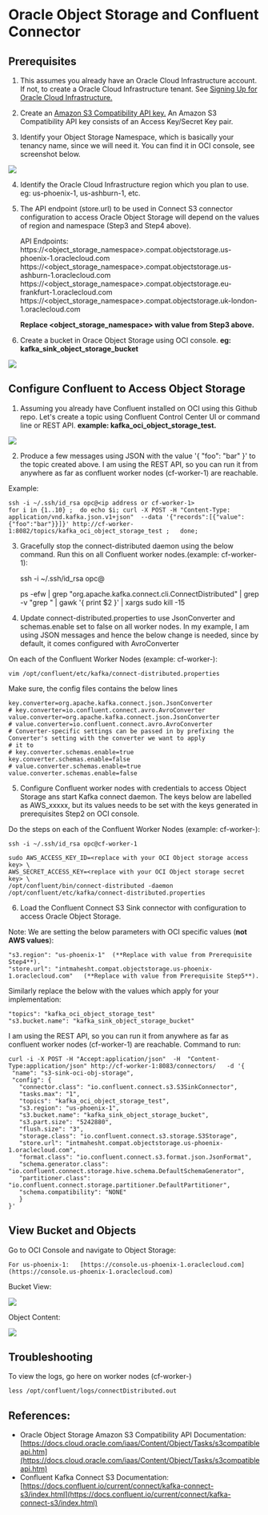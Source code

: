 # Oracle Object Storage and Confluent Connector

## Prerequisites
1. This assumes you already have an Oracle Cloud Infrastructure account.  If not, to create a Oracle Cloud Infrastructure tenant.  See [Signing Up for Oracle Cloud Infrastructure.](https://docs.cloud.oracle.com/iaas/Content/GSG/Tasks/signingup.htm)

2. Create an [Amazon S3 Compatibility API key.](https://docs.cloud.oracle.com/iaas/Content/Identity/Tasks/managingcredentials.htm#Working2) An Amazon S3 Compatibility API key consists of an Access Key/Secret Key pair.

3. Identify your Object Storage Namespace, which is basically your tenancy name, since we will need it.   You can find it in OCI console, see screenshot below.  

![](../images/tenant1.PNG)

4. Identify the Oracle Cloud Infrastructure region which you plan to use. eg:  us-phoenix-1,  us-ashburn-1, etc.  

5. The API endpoint (store.url) to be used in Connect S3 connector configuration to access Oracle Object Storage will depend on the values of region and namespace (Step3 and Step4 above).

    API Endpoints:
    https://<object_storage_namespace>.compat.objectstorage.us-phoenix-1.oraclecloud.com
    https://<object_storage_namespace>.compat.objectstorage.us-ashburn-1.oraclecloud.com
    https://<object_storage_namespace>.compat.objectstorage.eu-frankfurt-1.oraclecloud.com
    https://<object_storage_namespace>.compat.objectstorage.uk-london-1.oraclecloud.com

    **Replace <object_storage_namespace> with value from  Step3 above.**  

6. Create a bucket in Orace Object Storage using OCI console.  **eg: kafka_sink_object_storage_bucket**

![](../images/create_bucket.PNG)

## Configure Confluent to Access Object Storage
1. Assuming you already have Confluent installed on OCI using this Github repo.  Let's create a topic using Confluent Control Center UI or command line or REST API.   **example: kafka_oci_object_storage_test.**

![](../images/create_topic.PNG)

2. Produce a few messages using JSON with the value '{ "foo": "bar" }' to the topic created above.
I am using the REST API, so you can run it from anywhere as far as confluent worker nodes (cf-worker-1) are reachable.

Example:

    ssh -i ~/.ssh/id_rsa opc@<ip address or cf-worker-1>
    for i in {1..10} ;  do echo $i; curl -X POST -H "Content-Type: application/vnd.kafka.json.v1+json"  --data '{"records":[{"value":{"foo":"bar"}}]}' http://cf-worker-1:8082/topics/kafka_oci_object_storage_test ;   done;

3. Gracefully stop the connect-distributed daemon using the below command. Run this on all Confluent worker nodes.(example: cf-worker-1):

    ssh -i ~/.ssh/id_rsa opc@<ip address or cf-worker-1>

    ps -efw | grep "org.apache.kafka.connect.cli.ConnectDistributed" | grep -v "grep " |  gawk '{ print $2 }' | xargs sudo kill -15

4. Update connect-distributed.properties to use JsonConverter and schemas.enable set to false on all worker nodes.  In my example, I am using JSON messages and hence the below change is needed, since by default, it comes configured with AvroConverter  

On each of the Confluent Worker Nodes (example: cf-worker-<n>):

    vim /opt/confluent/etc/kafka/connect-distributed.properties

Make sure, the config files contains the below lines

    key.converter=org.apache.kafka.connect.json.JsonConverter
    # key.converter=io.confluent.connect.avro.AvroConverter
    value.converter=org.apache.kafka.connect.json.JsonConverter
    # value.converter=io.confluent.connect.avro.AvroConverter
    # Converter-specific settings can be passed in by prefixing the Converter's setting with the converter we want to apply
    # it to
    # key.converter.schemas.enable=true
    key.converter.schemas.enable=false
    # value.converter.schemas.enable=true
    value.converter.schemas.enable=false

5. Configure Confluent worker nodes with credentials to access Object Storage ans start Kafka connect daemon.  The keys below are labelled as AWS_xxxxx,  but its values needs to be set with the keys generated in prerequisites Step2 on OCI console.

Do the steps on each of the Confluent Worker Nodes (example: cf-worker-<n>):

    ssh -i ~/.ssh/id_rsa opc@cf-worker-1  

    sudo AWS_ACCESS_KEY_ID=<replace with your OCI Object storage access key> \
    AWS_SECRET_ACCESS_KEY=<replace with your OCI Object storage secret key> \
    /opt/confluent/bin/connect-distributed -daemon /opt/confluent/etc/kafka/connect-distributed.properties

6. Load the Confluent Connect S3 Sink connector with configuration to access Oracle Object Storage.

Note: We are setting the below parameters with OCI specific values (**not AWS values**):

    "s3.region": "us-phoenix-1"  (**Replace with value from Prerequisite Step4**).
    "store.url": "intmahesht.compat.objectstorage.us-phoenix-1.oraclecloud.com"   (**Replace with value from Prerequisite Step5**).

Similarly replace the below with the values which apply for your implementation:

    "topics": "kafka_oci_object_storage_test"
    "s3.bucket.name": "kafka_sink_object_storage_bucket"

 I am using the REST API, so you can run it from anywhere as far as confluent worker nodes (cf-worker-1) are reachable.
 Command to run:

    curl -i -X POST -H "Accept:application/json"  -H  "Content-Type:application/json" http://cf-worker-1:8083/connectors/   -d '{
     "name": "s3-sink-oci-obj-storage",
     "config": {
       "connector.class": "io.confluent.connect.s3.S3SinkConnector",
       "tasks.max": "1",
       "topics": "kafka_oci_object_storage_test",
       "s3.region": "us-phoenix-1",
       "s3.bucket.name": "kafka_sink_object_storage_bucket",
       "s3.part.size": "5242880",
       "flush.size": "3",
       "storage.class": "io.confluent.connect.s3.storage.S3Storage",
       "store.url": "intmahesht.compat.objectstorage.us-phoenix-1.oraclecloud.com",
       "format.class": "io.confluent.connect.s3.format.json.JsonFormat",
       "schema.generator.class": "io.confluent.connect.storage.hive.schema.DefaultSchemaGenerator",
       "partitioner.class": "io.confluent.connect.storage.partitioner.DefaultPartitioner",
       "schema.compatibility": "NONE"
       }
    }'

## View Bucket and Objects
Go to OCI Console and navigate to Object Storage:  

    For us-phoenix-1:   [https://console.us-phoenix-1.oraclecloud.com](https://console.us-phoenix-1.oraclecloud.com)

Bucket View:

![](../images/bucket_content.PNG)

Object Content:

![](../images/object_content.PNG)

## Troubleshooting
To view the logs, go here on worker nodes (cf-worker-<n>)

    less /opt/confluent/logs/connectDistributed.out

## References:
* Oracle Object Storage Amazon S3 Compatibility API Documentation: [https://docs.cloud.oracle.com/iaas/Content/Object/Tasks/s3compatibleapi.htm](https://docs.cloud.oracle.com/iaas/Content/Object/Tasks/s3compatibleapi.htm)
* Confluent Kafka Connect S3 Documentation: [https://docs.confluent.io/current/connect/kafka-connect-s3/index.html](https://docs.confluent.io/current/connect/kafka-connect-s3/index.html)
